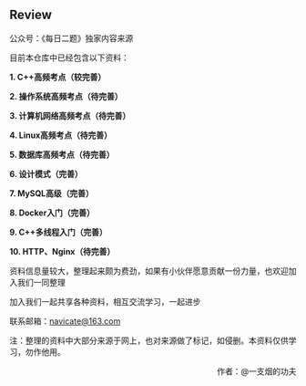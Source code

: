 ## Review
公众号：《每日二题》独家内容来源

目前本仓库中已经包含以下资料：

**1. C++高频考点（较完善）**

**2. 操作系统高频考点（待完善）**

**3. 计算机网络高频考点（待完善）**

**4. Linux高频考点（待完善）**

**5. 数据库高频考点（待完善）**

**6. 设计模式（完善）**

**7. MySQL高级（完善）**

**8. Docker入门（完善）**

**9. C++多线程入门（完善）**

**10. HTTP、Nginx（待完善）**

资料信息量较大，整理起来颇为费劲，如果有小伙伴愿意贡献一份力量，也欢迎加入我们一同整理

加入我们一起共享各种资料，相互交流学习，一起进步

联系邮箱：navicate@163.com


注：整理的资料中大部分来源于网上，也对来源做了标记，如侵删。本资料仅供学习，勿作他用。



<div style="float:right;">作者：@一支烟的功夫</div>

<br />

